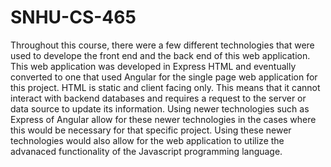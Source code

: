 # SNHU-CS-465

Throughout this course, there were a few different technologies that were used to develope the front end and the back end of this web application. This web application was developed in Express HTML and eventually converted to one that used Angular for the single page web application for this project. HTML is static and client facing only. This means that it cannot interact with backend databases and requires a request to the server or data source to update its information. Using newer technologies such as Express of Angular allow for these newer technologies in the cases where this would be necessary for that specific project. Using these newer technologies would also allow for the web application to utilize the advanaced functionality of the Javascript programming language. 

<!-- During the the full stack project development, there were a few different types of front end code that were used in different parts of the application. The customer facing site was developed originally in Express HTML and then converted over to a .hbs view to help with rendering speeds by not having to fully load every component of the site at each refresh. HTML is static and client facing, which means it can;t interact with backend databases to dynamically update information. Javascript is a frontend and backend coding language that is used to add dynamic elements to the webpage. This was used to pull trip information from the MongoDB database so that the page can change dynamically based on user interaction. A single-page application is a website that doesn't fully refresh the page based on user interactions like an HTML page would. This is particularlly useful in giving the website a local/native application feel when interacting with the applicaiton itself. -->
